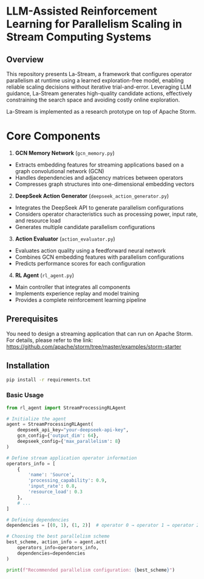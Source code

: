 # LLM-Assisted Reinforcement Learning for Parallelism Scaling in   Stream Computing Systems

## Overview
This repository presents La-Stream, a framework that configures operator parallelism at runtime using a learned exploration-free model, enabling reliable scaling decisions without iterative trial-and-error. Leveraging LLM guidance, La-Stream generates high-quality candidate actions, effectively constraining the search space and avoiding costly online exploration.

La-Stream is implemented as a research prototype on top of Apache Storm.

# Core Components

1. **GCN Memory Network** (`gcn_memory.py`)
- Extracts embedding features for streaming applications based on a graph convolutional network (GCN)
- Handles dependencies and adjacency matrices between operators
- Compresses graph structures into one-dimensional embedding vectors

2. **DeepSeek Action Generator** (`deepseek_action_generator.py`)
- Integrates the DeepSeek API to generate parallelism configurations
- Considers operator characteristics such as processing power, input rate, and resource load
- Generates multiple candidate parallelism configurations

3. **Action Evaluator** (`action_evaluator.py`)
- Evaluates action quality using a feedforward neural network
- Combines GCN embedding features with parallelism configurations
- Predicts performance scores for each configuration

4. **RL Agent** (`rl_agent.py`)
- Main controller that integrates all components
- Implements experience replay and model training
- Provides a complete reinforcement learning pipeline




## Prerequisites
You need to design a streaming application that can run on Apache Storm. For details, please refer to the link: <a id="custom-anchor">https://github.com/apache/storm/tree/master/examples/storm-starter</a> 

## Installation

```bash
pip install -r requirements.txt
```



### Basic Usage

```python
from rl_agent import StreamProcessingRLAgent

# Initialize the agent
agent = StreamProcessingRLAgent(
    deepseek_api_key="your-deepseek-api-key",
    gcn_config={'output_dim': 64},
    deepseek_config={'max_parallelism': 8}
)

# Define stream application operator information
operators_info = [
    {
        'name': 'Source',
        'processing_capability': 0.9,
        'input_rate': 0.8,
        'resource_load': 0.3
    },
    # ... 
]

# Defining dependencies
dependencies = [(0, 1), (1, 2)]  # operator 0 → operator 1 → operator 2

# Choosing the best parallelism scheme
best_scheme, action_info = agent.act(
    operators_info=operators_info,
    dependencies=dependencies
)

print(f"Recommended parallelism configuration: {best_scheme}")
```


